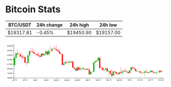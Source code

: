 # Bitcoin Stats

BTC/USDT|24h change|24h high|24h low|
|---|---|---|---|
|$19317.81|-0.45%|$19450.90|$19157.00|

<img src="./chart.svg">
